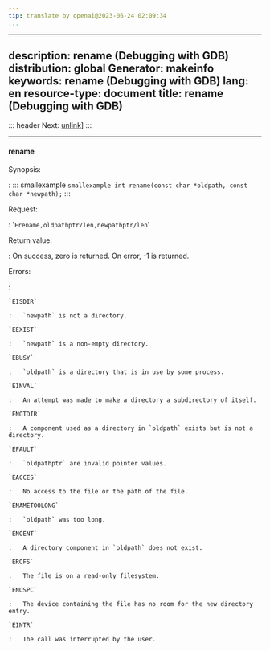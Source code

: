 ```yaml
---
tip: translate by openai@2023-06-24 02:09:34
...
```

---
description: rename (Debugging with GDB)
distribution: global
Generator: makeinfo
keywords: rename (Debugging with GDB)
lang: en
resource-type: document
title: rename (Debugging with GDB)
---
::: header
Next: [unlink](unlink.html#unlink)]
:::

---

#### rename

Synopsis:

:   ::: smallexample
``smallexample int rename(const char *oldpath, const char *newpath);``
:::

Request:

:   '`Frename,oldpathptr/len,newpathptr/len`'

Return value:

:   On success, zero is returned. On error, -1 is returned.

Errors:

:

```
`EISDIR`

:   `newpath` is not a directory.

`EEXIST`

:   `newpath` is a non-empty directory.

`EBUSY`

:   `oldpath` is a directory that is in use by some process.

`EINVAL`

:   An attempt was made to make a directory a subdirectory of itself.

`ENOTDIR`

:   A component used as a directory in `oldpath` exists but is not a directory.

`EFAULT`

:   `oldpathptr` are invalid pointer values.

`EACCES`

:   No access to the file or the path of the file.

`ENAMETOOLONG`

:   `oldpath` was too long.

`ENOENT`

:   A directory component in `oldpath` does not exist.

`EROFS`

:   The file is on a read-only filesystem.

`ENOSPC`

:   The device containing the file has no room for the new directory entry.

`EINTR`

:   The call was interrupted by the user.
```
